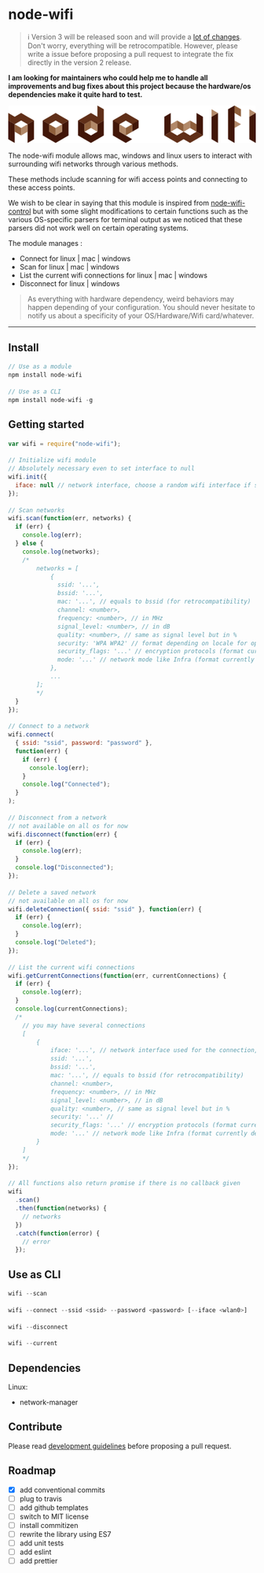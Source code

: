 # node-wifi

> :information_source: Version 3 will be released soon and will provide a [lot of changes](https://github.com/friedrith/node-wifi/projects/1). Don't worry, everything will be retrocompatible. However, please write a issue before proposing a pull request to integrate the fix
> directly in the version 2 release.

**I am looking for maintainers who could help me to handle all improvements and bug fixes about this project because the hardware/os dependencies make it quite hard to test.**

![node-wifi](https://raw.githubusercontent.com/friedrith/assets/master/node-wifi/logo.png)

The node-wifi module allows mac, windows and linux users to interact with surrounding wifi networks through various methods.

These methods include scanning for wifi access points and connecting to these access points.

We wish to be clear in saying that this module is inspired from [node-wifi-control](https://github.com/msolters/wifi-control-node) but with some slight modifications to certain functions such as the various OS-specific parsers for terminal output as we noticed that these parsers did not work well on certain operating systems.

The module manages :

- Connect for linux | mac | windows
- Scan for linux | mac | windows
- List the current wifi connections for linux | mac | windows
- Disconnect for linux | windows

> As everything with hardware dependency, weird behaviors may happen depending of your configuration. You should never hesitate to notify us about a specificity of your OS/Hardware/Wifi card/whatever.

---

## Install

```javascript
// Use as a module
npm install node-wifi

// Use as a CLI
npm install node-wifi -g
```

## Getting started

```javascript
var wifi = require("node-wifi");

// Initialize wifi module
// Absolutely necessary even to set interface to null
wifi.init({
  iface: null // network interface, choose a random wifi interface if set to null
});

// Scan networks
wifi.scan(function(err, networks) {
  if (err) {
    console.log(err);
  } else {
    console.log(networks);
    /*
        networks = [
            {
              ssid: '...',
              bssid: '...',
              mac: '...', // equals to bssid (for retrocompatibility)
              channel: <number>,
              frequency: <number>, // in MHz
              signal_level: <number>, // in dB
              quality: <number>, // same as signal level but in %
              security: 'WPA WPA2' // format depending on locale for open networks in Windows
              security_flags: '...' // encryption protocols (format currently depending of the OS)
              mode: '...' // network mode like Infra (format currently depending of the OS)
            },
            ...
        ];
        */
  }
});

// Connect to a network
wifi.connect(
  { ssid: "ssid", password: "password" },
  function(err) {
    if (err) {
      console.log(err);
    }
    console.log("Connected");
  }
);

// Disconnect from a network
// not available on all os for now
wifi.disconnect(function(err) {
  if (err) {
    console.log(err);
  }
  console.log("Disconnected");
});

// Delete a saved network
// not available on all os for now
wifi.deleteConnection({ ssid: "ssid" }, function(err) {
  if (err) {
    console.log(err);
  }
  console.log("Deleted");
});

// List the current wifi connections
wifi.getCurrentConnections(function(err, currentConnections) {
  if (err) {
    console.log(err);
  }
  console.log(currentConnections);
  /*
    // you may have several connections
    [
        {
            iface: '...', // network interface used for the connection, not available on macOS
            ssid: '...',
            bssid: '...',
            mac: '...', // equals to bssid (for retrocompatibility)
            channel: <number>,
            frequency: <number>, // in MHz
            signal_level: <number>, // in dB
            quality: <number>, // same as signal level but in %
            security: '...' //
            security_flags: '...' // encryption protocols (format currently depending of the OS)
            mode: '...' // network mode like Infra (format currently depending of the OS)
        }
    ]
    */
});

// All functions also return promise if there is no callback given
wifi
  .scan()
  .then(function(networks) {
    // networks
  })
  .catch(function(error) {
    // error
  });
```

## Use as CLI

```javascript
wifi --scan

wifi --connect --ssid <ssid> --password <password> [--iface <wlan0>]

wifi --disconnect

wifi --current
```

## Dependencies

Linux:

- network-manager

## Contribute

Please read [development guidelines](./CONTRIBUTING.md) before proposing a pull request.

## Roadmap

- [x] add conventional commits
- [ ] plug to travis
- [ ] add github templates
- [ ] switch to MIT license
- [ ] install commitizen
- [ ] rewrite the library using ES7
- [ ] add unit tests
- [ ] add eslint
- [ ] add prettier
